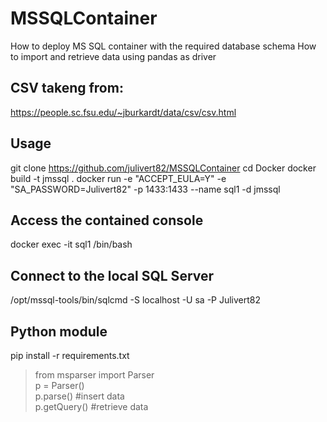 # MSSQLContainer
How to deploy MS SQL container with the required database schema
How to import and retrieve data using pandas as driver

## CSV takeng from: 
https://people.sc.fsu.edu/~jburkardt/data/csv/csv.html

## Usage
git clone https://github.com/julivert82/MSSQLContainer
cd Docker
docker build -t jmssql .
docker run -e "ACCEPT_EULA=Y" -e "SA_PASSWORD=Julivert82" -p 1433:1433 --name sql1 -d jmssql

## Access the contained console
docker exec -it sql1 /bin/bash

## Connect to the local SQL Server
/opt/mssql-tools/bin/sqlcmd -S localhost -U sa -P Julivert82

## Python module
pip install -r requirements.txt
> from msparser import Parser  
p = Parser()  
p.parse() #insert data  
p.getQuery() #retrieve data  
